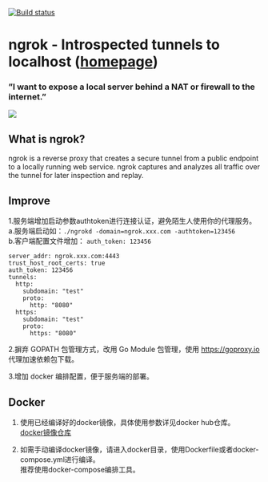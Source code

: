 [![Build
status](https://travis-ci.org/inconshreveable/ngrok.svg)](https://travis-ci.org/inconshreveable/ngrok)

# ngrok - Introspected tunnels to localhost ([homepage](https://ngrok.com))
### ”I want to expose a local server behind a NAT or firewall to the internet.”
![](https://ngrok.com/static/img/overview.png)

## What is ngrok?
ngrok is a reverse proxy that creates a secure tunnel from a public endpoint to a locally running web service.
ngrok captures and analyzes all traffic over the tunnel for later inspection and replay.

## Improve

1.服务端增加启动参数authtoken进行连接认证，避免陌生人使用你的代理服务。  
a.服务端启动如：```./ngrokd -domain=ngrok.xxx.com -authtoken=123456```  
b.客户端配置文件增加：  ```auth_token: 123456```
```
server_addr: ngrok.xxx.com:4443
trust_host_root_certs: true
auth_token: 123456
tunnels:
  http:
    subdomain: "test"
    proto:
      http: "8080"
  https:
    subdomain: "test"
    proto:
      https: "8080"
```

2.摒弃 GOPATH 包管理方式，改用 Go Module 包管理，使用 https://goproxy.io 代理加速依赖包下载。

3.增加 docker 编排配置，便于服务端的部署。

## Docker

1. 使用已经编译好的docker镜像，具体使用参数详见docker hub仓库。  
[docker镜像仓库](https://hub.docker.com/r/misu999/ngrokd)

2. 如需手动编译docker镜像，请进入docker目录，使用Dockerfile或者docker-compose.yml进行编译。  
推荐使用docker-compose编排工具。